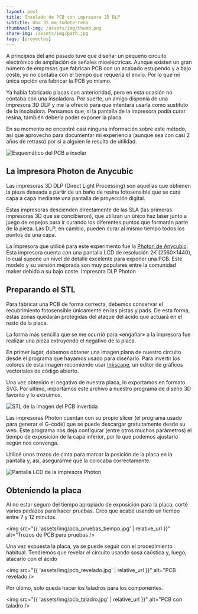 ```yaml
---
layout: post
title: Insolado de PCB con impresora 3D DLP
subtitle: Una 35 mm todoterreno
thumbnail-img: /assets/img/thumb.png
share-img: /assets/img/path.jpg
tags: [proyectos]
---
```


A principios del año pasado tuve que diseñar un pequeño circuito electrónico de ampliación de señales mioeléctricas. Aunque existen un gran número de empresas que fabrican PCB con un acabado estupendo y a bajo coste, yo no contaba con el tiempo que requería el envío. Por lo que mi única opción era fabricar la PCB yo mismo.

Ya había fabricado placas con anterioridad, pero en esta ocasión no contaba con una insoladora. Por suerte, un amigo disponía de una impresora 3D DLP y me la ofreció para que intentara usarla como sustituto de la insoladora. Pensamos que, si la pantalla de la impresora podía curar resina, también debería poder exponer la placa.

En su momento no encontré casi ninguna información sobre este método, así que aprovecho para documentar mi experiencia (aunque sea con casi 2 años de retraso) por si a alguien le resulta de utilidad.

<img src="{{ 'assets/img/pcb_schematic.jpg' | relative_url }}" alt="Esquemático del PCB a insolar" />

## La impresora Photon de Anycubic

Las impresoras 3D DLP (Direct Light Processing) son aquellas que obtienen la pieza deseada a partir de un baño de resina fotosensible que se cura capa a capa mediante una pantalla de proyección digital.

Estas impresoras descienden directamente de las SLA (las primeras impresoras 3D que se concibieron), que utilizan un único haz laser junto a juego de espejos para ir curando los diferentes puntos que formarán parte de la pieza. Las DLP, en cambio, pueden curar al mismo tiempo todos los puntos de una capa.

La impresora que utilicé para este experimento fue la [Photon de Anycubic](https://www.anycubic.com/products/anycubic-photon-3d-printer). Esta impresora cuenta con una pantalla LCD de resolución 2K (2560×1440), lo cual supone un nivel de detalle excelente para exponer una PCB. Este modelo y su versión mejorada son muy populares entre la comunidad maker debido a su bajo coste.
Impresora DLP Photon

## Preparando el STL

Para fabricar una PCB de forma correcta, debemos conservar el recubrimiento fotosensible únicamente en las pistas y pads. De esta forma, estas zonas quedarán protegidas del ataque del ácido que actuará en el resto de la placa.

La forma más sencilla que se me ocurrió para «engañar» a la impresora fue realizar una pieza extruyendo el negativo de la placa.

En primer lugar, debemos obtener una imagen plana de nuestro circuito desde el programa que hayamos usado para diseñarlo. Para invertir los colores de esta imagen recomiendo usar [Inkscape](https://inkscape.org/), un editor de gráficos vectoriales de código abierto.

Una vez obtenido el negativo de nuestra placa, lo exportamos en formato SVG. Por último, importamos este archivo a nuestro programa de diseño 3D favorito y lo extruimos.

<img src="{{ 'assets/img/pcb_stl.jpg' | relative_url }}" alt="STL de la imagen del PCB invertida" />

Las impresoras Photon cuentan con su propio slicer (el programa usado para generar el G-code) que se puede descargar gratuitamente desde su web. Este programa nos deja configurar (entre otros muchos parámetros) el tiempo de exposición de la capa inferior, por lo que podemos ajustarlo según nos convenga.

Utilicé unos trozos de cinta para marcar la posición de la placa en la pantalla y, así, asegurarme que la colocaba correctamente.

<img src="{{ 'assets/img/photon_lcd.jpg' | relative_url }}" alt="Pantalla LCD de la impresora Photon" />

## Obteniendo la placa

Al no estar seguro del tiempo apropiado de exposición para la placa, corté varios pedazos para hacer pruebas. Creo que acabé usando un tiempo entre 7 y 12 minutos.

<img src="{{ 'assets/img/pcb_pruebas_tiempo.jpg' | relative_url }}" alt="Trozos de PCB para pruebas />

Una vez expuesta la placa, ya se puede seguir con el procedimiento habitual. Tendremos que revelar el circuito usando sosa caústica y, luego, atacarlo con el ácido   

<img src="{{ 'assets/img/pcb_revelado.jpg' | relative_url }}" alt="PCB revelado />                                                                        

Por último, solo queda hacer los taladros para los componentes.

<img src="{{ 'assets/img/pcb_taladro.jpg' | relative_url }}" alt="PCB con taladro /> 

